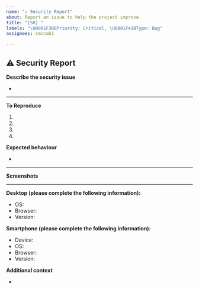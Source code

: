 ```yaml
---
name: "⚠️ Security Report"
about: Report an issue to help the project improve.
title: "[SR] "
labels: "\U0001F30BPriority: Critical, \U0001F41BType: Bug"
assignees: smcnab1

---
```

<!--📛📛📛📛📛📛📛📛📛📛📛📛📛📛📛📛📛📛📛📛📛📛📛📛📛📛📛📛📛📛

Oh, hi there! 😄

To expedite issue processing please search open and closed issues before submitting a new one.
Please read our Rules of Conduct at this repository's `.github/CODE_OF_CONDUCT.md`

FIRST OF ALL, read this project's SECURITY.md file. Located in `.github/SECURITY.md`.

READ CAREFULLY IF YOUR ISSUE REPORT CONTAINS SENSIBLE OR PRIVATE DATA:
(data that might be leaked or subtracted from our servers due to this
security issue).

If this security report (or the guide on how to "identify the security bug") includes
certain personal information or involves personal identifiable data, or you believe
that the data that you might leak by exposing the way on how to attack the project
could be considered as a data leak or could violate the privacy of any kind of
data or sensible data, please do not post it here and directly email the developer:
(sammcnab.email@gmail.com). You should post the issue with the least amount of 
sensible or private data as possible to help us manage the security issue, and
with the extra data sent from your email to the developer (if any), we will deeply
analyze and try to fix it as fast as possible.

If you are in doubt about the data that you might post here (screenshots or media
also, count as data), please directly email us.

The data that must NOT be posted here:

* Legal and/or full names
* Names or usernames combined with other identifiers like phone numbers or email addresses
* Health or financial information (including insurance information, national insurance numbers, etc.)
* Information about political or religious affiliations
* Information about race, ethnicity, sexual orientation, gender, or other identifying information that could be used for discriminatory purposes

📛📛📛📛📛📛📛📛📛📛📛📛📛📛📛📛📛📛📛📛📛📛📛📛📛📛📛📛📛📛📛📛-->

## **⚠️ Security Report**

**Describe the security issue**
<!-- A clear and concise description of what the bug is. -->

*

---

**To Reproduce**
<!-- Steps to reproduce the error:
(e.g.:)
1. Use x argument / navigate to
2. Fill this information
3. Go to...
4. See error -->

<!-- Write the steps here (add or remove as many steps as needed)-->
1. 
2. 
3. 
4. 

**Expected behaviour**
<!-- A clear and concise description of what you expected to happen. -->

*

---

**Screenshots**
<!-- If applicable, add screenshots or videos to help explain your problem. -->

---

**Desktop (please complete the following information):**
<!-- use all the applicable bulleted list element for this specific issue,
and remove all the bulleted list elements that are not relevant for this issue. -->
 - OS: 
 - Browser:
 - Version:

**Smartphone (please complete the following information):**
 - Device: 
 - OS: 
 - Browser:
 - Version:

**Additional context**
<!-- Add any other context or additional information about the problem here.-->

*
